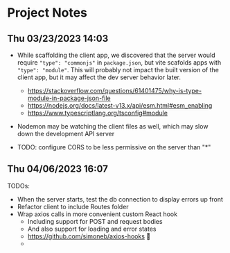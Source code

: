 # Project Notes

## Thu 03/23/2023 14:03

- While scaffolding the client app, we discovered that the server would require `"type": "commonjs"` in `package.json`, but vite scafolds apps with `"type": "module"`. This will probably not impact the built version of the client app, but it may affect the dev server behavior later.

  - https://stackoverflow.com/questions/61401475/why-is-type-module-in-package-json-file
  - https://nodejs.org/docs/latest-v13.x/api/esm.html#esm_enabling
  - https://www.typescriptlang.org/tsconfig#module

- Nodemon may be watching the client files as well, which may slow down the development API server
- TODO: configure CORS to be less permissive on the server than "\*"

## Thu 04/06/2023 16:07

TODOs:
- When the server starts, test the db connection to display errors up front
- Refactor client to include Routes folder
- Wrap axios calls in more convenient custom React hook
  - Including support for POST and request bodies
  - And also support for loading and error states
  - https://github.com/simoneb/axios-hooks 👀
  - 
